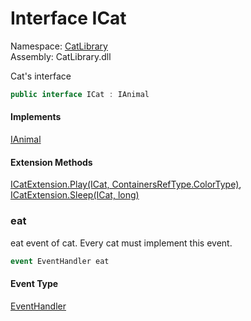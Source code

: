﻿# Interface ICat

Namespace: [CatLibrary](CatLibrary.md)  
Assembly: CatLibrary.dll  

Cat's interface

```csharp
public interface ICat : IAnimal
```

#### Implements

[IAnimal](CatLibrary.IAnimal.md)

#### Extension Methods

[ICatExtension.Play\(ICat, ContainersRefType.ColorType\)](CatLibrary.ICatExtension.md\#CatLibrary\_ICatExtension\_Play\_CatLibrary\_ICat\_CatLibrary\_Core\_ContainersRefType\_ColorType\_), 
[ICatExtension.Sleep\(ICat, long\)](CatLibrary.ICatExtension.md\#CatLibrary\_ICatExtension\_Sleep\_CatLibrary\_ICat\_System\_Int64\_)

### <a id="CatLibrary_ICat_eat"></a> eat

eat event of cat. Every cat must implement this event.

```csharp
event EventHandler eat
```

#### Event Type

 [EventHandler](https://learn.microsoft.com/dotnet/api/system.eventhandler)

